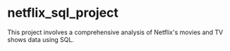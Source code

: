 # netflix_sql_project
This project involves a comprehensive analysis of Netflix's movies and TV shows data using SQL.
